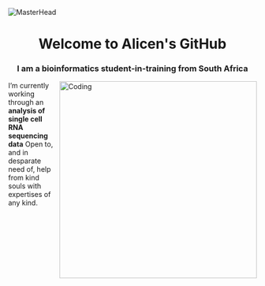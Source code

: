 ![MasterHead](https://export-download.canva.com/HxDF0/DAFXkiHxDF0/30/0/0001-5238083921328377901.jpg?X-Amz-Algorithm=AWS4-HMAC-SHA256&X-Amz-Credential=AKIAJHKNGJLC2J7OGJ6Q%2F20230724%2Fus-east-1%2Fs3%2Faws4_request&X-Amz-Date=20230724T151452Z&X-Amz-Expires=19823&X-Amz-Signature=1934237c51ea40231075b9cd3ca6ea828863663e39e0004a863bd65bf01b9fe1&X-Amz-SignedHeaders=host&response-content-disposition=attachment%3B%20filename%2A%3DUTF-8%27%27git%2520hub.jpg&response-expires=Mon%2C%2024%20Jul%202023%2020%3A45%3A15%20GMT)
<h1 align="center">Welcome to Alicen's GitHub</h1>
<h3 align="center">I am a bioinformatics student-in-training from South Africa</h3>
<img align="right" alt="Coding" width="400" src="https://cdn.iview.abc.net.au/thumbs/i/zy/ZY7651A5591f803b575d9.16046414_1280.jpg">

I’m currently working through an **analysis of single cell RNA sequencing data**
Open to, and in desparate need of, help from kind souls with expertises of any kind.
